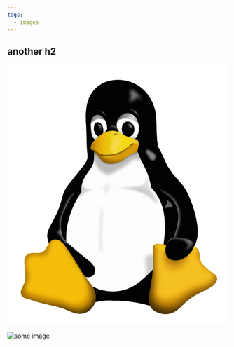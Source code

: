 ```yaml
---
tags:
  - images
---
```


## another h2

![alt text](example.png)

![some image](https://kinsta.com/wp-content/uploads/2018/04/what-is-github-1-1-1024x512.png)
